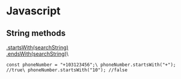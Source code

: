 # Javascript 

## String methods
[.startsWith(searchString)](https://developer.mozilla.org/en-US/docs/Web/JavaScript/Reference/Global_Objects/String/startsWith)\
[.endsWith(searchString)](https://developer.mozilla.org/en-US/docs/Web/JavaScript/Reference/Global_Objects/String/endsWith)\

`const phoneNumber = "+103123456";\
phoneNumber.startsWith("+"); //true\
phoneNumber.startsWith("10"); //false`
